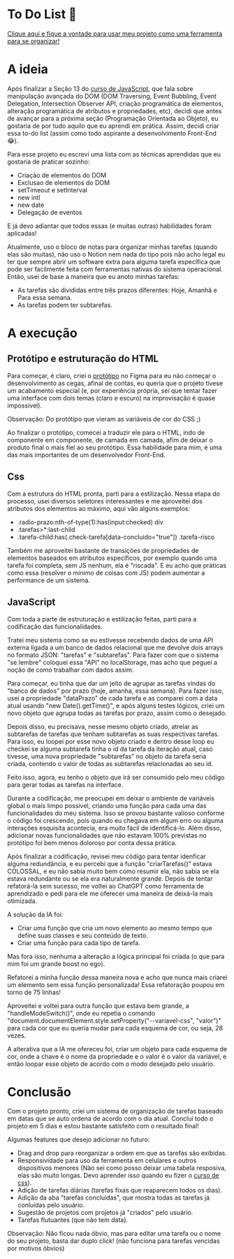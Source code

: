To Do List 📝
=== 

[Clique aqui e fique a vontade para usar meu projeto como uma ferramenta para se organizar!](https://pevss.github.io/to-do-list/)

A ideia 
===

Após finalizar a Seção 13 do [curso de JavaScript](https://www.udemy.com/course/the-complete-javascript-course/?couponCode=KEEPLEARNING), que fala sobre manipulação avançada do DOM (DOM Traversing, Event Bubbling, Event Delegation, Intersection Observer API, criação programática de elementos, alteração programática de atributos e propriedades, etc), decidi que antes de avançar para a próxima seção (Programação Orientada ao Objeto), eu gostaria de por tudo aquilo que eu aprendi em prática. Assim, decidi criar essa to-do list (assim como todo aspirante a desenvolvimento Front-End 😂).

Para esse projeto eu escrevi uma lista com as técnicas aprendidas que eu gostaria de praticar sozinho:

-  Criação de elementos do DOM
-  Exclusao de elementos do DOM
-  setTimeout e setInterval
-  new intl
-  new date
-  Delegação de eventos

E já devo adiantar que todos essas (e muitas outras) habilidades foram aplicadas!

Atualmente, uso o bloco de notas para organizar minhas tarefas (quando elas são muitas), não uso o Notion nem nada do tipo pois não acho legal eu ter que sempre abrir um software extra para alguma tarefa específica que pode ser facilmente feita com ferramentas nativas do sistema operacional. Então, usei de base a maneira que eu anoto minhas tarefas:

-  As tarefas são divididas entre três prazos diferentes: Hoje, Amanhã e Para essa semana.
-  As tarefas podem ter subtarefas.

A execução
===

Protótipo e estruturação do HTML
---

Para começar, é claro, criei o [protótipo](https://www.figma.com/file/OZoExm6g7MWVfyUnalp1XR/Todo-app?type=design&node-id=0%3A1&mode=design&t=pW87gJ2zF4JjFoVz-1) no Figma para eu não começar o desenvolvimento as cegas, afinal de contas, eu queria que o projeto tivese um acabamento especial (e, por experiência própria, sei que tentar fazer uma interface com dois temas (claro e escuro) na improvisação é quase impossível).

  Observação: Do protótipo que vieram as variáveis de cor do CSS ;)

Ao finalizar o protótipo, comecei a traduzir ele para o HTML, indo de componente em componente, de camada em camada, afim de deixar o produto final o mais fiel ao seu protótipo. Essa habilidade para mim, é uma das mais importantes de um desenvolvedor Front-End.

Css
---

Com a estrutura do HTML pronta, parti para a estilização. Nessa etapa do processo, usei diversos seletores interessantes e me aproveitei dos atributos dos elementos ao máximo, aqui vão alguns exemplos:

-  .radio-prazo:nth-of-type(1):has(input:checked) div
-  .tarefas>*:last-child
-  .tarefa-child:has(.check-tarefa[data-concluido="true"]) .tarefa-risco

Também me aproveitei bastante de transições de propriedades de elementos baseados em atributos específicos, por exemplo quando uma tarefa foi completa, sem JS nenhum, ela é "riscada". E eu acho que práticas como essa (resolver o mínimo de coisas com JS) podem aumentar a performance de um sistema. 

JavaScript
---

Com toda a parte de estruturação e estilização feitas, parti para a codificação das funcionalidades. 

Tratei meu sistema como se eu estivesse recebendo dados de uma API externa ligada a um banco de dados relacional que me devolve dois arrays no formato JSON: "tarefas" e "subtarefas". Para fazer com que o sistema "se lembre" coloquei essa "API" no localStorage, mas acho que peguei a noção de como trabalhar com dados assim.

Para começar, eu tinha que dar um jeito de agrupar as tarefas vindas do "banco de dados" por prazo (hoje, amanha, essa semana). Para fazer isso, usei a propriedade "dataPrazo" de cada tarefa e as comparei com a data atual usando "new Date().getTime()", e após alguns testes lógicos, criei um novo objeto que agrupa todas as tarefas por prazo, assim como o desejado.

Depois disso, eu precisava, nesse mesmo objeto criado, atrelar as subtarefas de tarefas que tenham subtarefas as suas respectivas tarefas. Para isso, eu loopei por esse novo objeto criado e dentro desse loop eu checkei se alguma subtarefa tinha o id da tarefa da iteração atual, caso tivesse, uma nova propriedade "subtarefas" no objeto da tarefa seria criada, contendo o valor de todas as subtarefas relacionadas ao seu id.

Feito isso, agora, eu tenho o objeto que irá ser consumido pelo meu código para gerar todas as tarefas na interface.

Durante a codificação, me preocupei em deixar o ambiente de variáveis global o mais limpo possível, criando uma função para cada uma das funcionalidades do meu sistema. Isso se provou bastante valioso conforme o código foi crescendo, pois quando eu chegava em algum erro ou alguma interações esquisita acontecia, era muito fácil de identificá-lo. Além disso, adicionar novas funcionalidades que não estavam 100% previstas no protótipo foi bem menos doloroso por conta dessa prática.

Após finalizar a codificação, revisei meu código para tentar idenficar alguma redundância, e eu percebi que a função "criarTarefas()" estava COLOSSAL, e eu não sabia muito bem como resumir ela, não sabia se ela estava redundante ou se ela era naturalmente grande. Depois de tentar refatorá-la sem sucesso, me voltei ao ChatGPT como ferramenta de aprendizado e pedi para ele me oferecer uma maneira de deixá-la mais otimizada. 

A solução da IA foi: 

-  Criar uma função que cria um novo elemento ao mesmo tempo que define suas classes e seu conteúdo de texto.
-  Criar uma função para cada tipo de tarefa.

Mas fora isso, nenhuma a alteração a lógica principal foi criada (o que para mim foi um grande boost no ego).

Refatorei a minha função dessa maneira nova e acho que nunca mais criarei um elemento sem essa função personalizada! Essa refatoração poupou em torno de 75 linhas!

Aproveitei e voltei para outra função que estava bem grande, a "handleModeSwitch()", onde eu repetia o comando "document.documentElement.style.setProperty("--variavel-css", "valor")" para cada cor que eu queria mudar para cada esquema de cor, ou seja, 28 vezes.

A alterativa que a IA me ofereceu foi, criar um objeto para cada esquema de cor, onde a chave é o nome da propriedade e o valor é o valor da variável, e então loopar esse objeto de acordo com o modo desejado pelo usuário.

Conclusão
===

Com o projeto pronto, criei um sistema de organização de tarefas baseado em datas que se auto ordena de acordo com o dia atual. Concluí todo o projeto em 5 dias e estou bastante satisfeito com o resultado final! 

Algumas features que desejo adicionar no futuro:

-  Drag and drop para reorganizar a ordem em que as tarefas são exibidas.
-  Responsividade para uso da ferramenta em celulares e outros dispositivos menores (Não sei como posso deixar uma tabela resposiva, elas são muito longas. Devo aprender isso quando eu fizer o [curso de css](https://www.udemy.com/course/advanced-css-and-sass/?couponCode=KEEPLEARNING)).
-  Adição de tarefas diárias (tarefas fixas que reaparecem todos os dias).
-  Adição da aba "tarefas concluidas", que mostra todas as tarefas já conluídas pelo usuário.
-  Sugestão de projetos com projetos já "criados" pelo usuário.
-  Tarefas flutuantes (que não tem data).

  Observação: Não ficou nada óbvio, mas para editar uma tarefa ou o nome do seu projeto, basta dar duplo click! (não funciona para tarefas vencidas por motivos óbvios)
